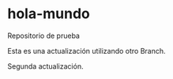 # hola-mundo
Repositorio de prueba

Esta es una actualización utilizando otro Branch.

Segunda actualización.
